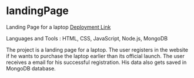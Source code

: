 # landingPage
 Landing Page for a laptop
 [Deployment Link](https://rx4cf.sse.codesandbox.io/)

Languages and Tools :
HTML, CSS, JavaScript, Node.js, MongoDB

The project is a landing page for a laptop.
The user registers in the website if he wants to purchase the laptop earlier than its official launch.
The user receives a email for his successful registration. His data also gets saved in MongoDB database.

